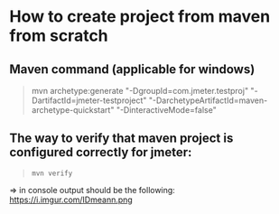 # How to create project from maven from scratch
## Maven command (applicable for windows)

> mvn archetype:generate "-DgroupId=com.jmeter.testproj"  "-DartifactId=jmeter-testproject" "-DarchetypeArtifactId=maven-archetype-quickstart" "-DinteractiveMode=false"


## The way to verify that maven project is configured correctly for jmeter: 

>     mvn verify  

=> in console output should be the following: https://i.imgur.com/IDmeann.png



